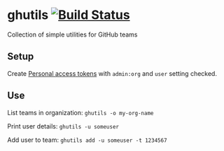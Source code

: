 # ghutils [![Build Status](https://travis-ci.org/mchmarny/ghutils.svg?branch=master)](https://travis-ci.org/mchmarny/ghutils)

Collection of simple utilities for GitHub teams

## Setup 

Create [Personal access tokens](https://github.com/settings/tokens) with `admin:org` and `user` setting checked. 

## Use

List teams in organization:
`ghutils -o my-org-name`

Print user details:
`ghutils -u someuser`

Add user to team:
`ghutils add -u someuser -t 1234567`



